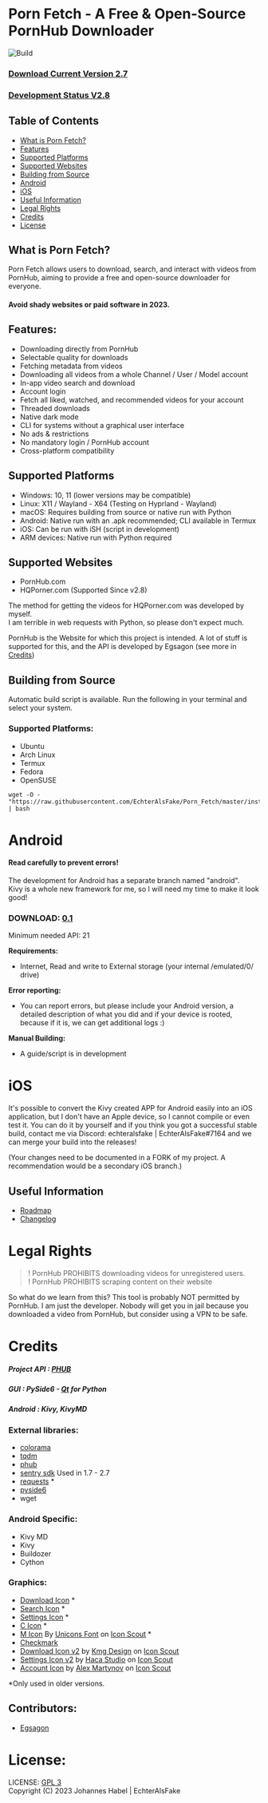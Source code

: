 # Porn Fetch - A Free & Open-Source PornHub Downloader 

![Build](https://github.com/EchterAlsFake/Porn_Fetch/actions/workflows/python-app.yml/badge.svg)
### [Download Current Version 2.7](https://github.com/EchterAlsFake/Porn_Fetch/releases)
### [Development Status V2.8](https://github.com/EchterAlsFake/Porn_Fetch/blob/master/README/STATUS.md)
## Table of Contents

- [What is Porn Fetch?](#what-is-porn-fetch)
- [Features](#features)
- [Supported Platforms](#supported-platforms)
- [Supported Websites](#supported-websites)
- [Building from Source](#building-from-source)
- [Android](#android)
- [iOS](#ios)
- [Useful Information](#useful-information)
- [Legal Rights](#legal-rights)
- [Credits](#credits)
- [License](#license)

## What is Porn Fetch?

Porn Fetch allows users to download, search, and interact with videos from PornHub, aiming to provide a free and open-source downloader for everyone. 

#### Avoid shady websites or paid software in 2023.

## Features:

- Downloading directly from PornHub
- Selectable quality for downloads
- Fetching metadata from videos
- Downloading all videos from a whole Channel / User / Model account
- In-app video search and download
- Account login
- Fetch all liked, watched, and recommended videos for your account
- Threaded downloads
- Native dark mode
- CLI for systems without a graphical user interface
- No ads & restrictions
- No mandatory login / PornHub account
- Cross-platform compatibility


## Supported Platforms

- Windows: 10, 11 (lower versions may be compatible)
- Linux: X11 / Wayland - X64 (Testing on Hyprland - Wayland)
- macOS: Requires building from source or native run with Python
- Android: Native run with an .apk recommended; CLI available in Termux
- iOS: Can be run with iSH (script in development)
- ARM devices: Native run with Python required

## Supported Websites

- PornHub.com
- HQPorner.com (Supported Since v2.8)

The method for getting the videos for HQPorner.com was developed by myself.
<br>I am terrible in web requests with Python, so please don't expect much.

PornHub is the Website for which this project is intended. A lot of stuff is
supported for this, and the API is developed by Egsagon (see more in [Credits](#credits))


## Building from Source

Automatic build script is available. Run the following in your terminal and select your system.

### Supported Platforms:

- Ubuntu
- Arch Linux
- Termux
- Fedora
- OpenSUSE

```
wget -O - "https://raw.githubusercontent.com/EchterAlsFake/Porn_Fetch/master/install.sh" | bash
```
# Android

#### Read carefully to prevent errors!

The development for Android has a separate branch named "android".
<br>Kivy is a whole new framework for me, so I will need my time to make it look good!

### DOWNLOAD: [0.1](https://github.com/EchterAlsFake/Porn_Fetch/releases)

Minimum needed API: 21

**Requirements:**
- Internet, Read and write to External storage (your internal /emulated/0/ drive)

**Error reporting:**
- You can report errors, but please include your Android version, a detailed description of what you did and if your device is rooted, because if it is, we can get additional logs :)

**Manual Building:**
- A guide/script is in development

# iOS

It's possible to convert the Kivy created APP for Android easily into an iOS application, but I don't have an Apple device, so I cannot compile or even test it. You can do it by yourself and if you think you got a successful stable build, contact me via Discord: echteralsfake | EchterAlsFake#7164 and we can merge your build into the releases!

(Your changes need to be documented in a FORK of my project. A recommendation would be a secondary iOS branch.)

## Useful Information
- [Roadmap](https://github.com/EchterAlsFake/Porn_Fetch/blob/master/README/ROADMAP.md)
- [Changelog](https://github.com/EchterAlsFake/Porn_Fetch/blob/master/README/CHANGELOG.md)

# Legal Rights

> ! PornHub PROHIBITS downloading videos for unregistered users. <br>
> ! PornHub PROHIBITS scraping content on their website

So what do we learn from this? This tool is probably NOT permitted by PornHub.
I am just the developer. Nobody will get you in jail because you downloaded a video from PornHub, but consider using a VPN to be safe.

# Credits

##### Project API : [PHUB](https://github.com/Egsagon/PHUB)
##### GUI : PySide6 - [Qt](https://qt.io) for Python
##### Android : Kivy, KivyMD
### External libraries:
- [colorama](https://github.com/tartley/colorama)
- [tqdm](https://github.com/tqdm/tqdm)
- [phub](https://github.com/Egsagon/PHUB)
- [sentry sdk](https://github.com/getsentry/sentry-python) Used in 1.7 - 2.7
- [requests](https://github.com/psf/requests) *
- [pyside6](https://wiki.qt.io/Qt_for_Python)
- wget

### Android Specific:
- Kivy MD
- Kivy
- Buildozer
- Cython

### Graphics:
- [Download Icon](https://icons8.com/icon/104149/herunterladen) *
- [Search Icon](https://icons8.com/icon/aROEUCBo74Il/suche) *
- [Settings Icon](https://icons8.com/icon/52146/einstellungen) *
- [C Icon](https://icons8.com/icon/Uehg4gyVyrUo/copyright) * 
- [M Icon](https://iconscout.com/icons/medium) By [Unicons Font](https://iconscout.com/contributors/unicons) on [Icon Scout](https://iconscout.com) *
- [Checkmark](https://www.iconsdb.com/barbie-pink-icons/checkmark-icon.html)
- [Download Icon v2](https://iconscout.com/free-icon/download-1754130) by [Kmg Design](https://iconscout.com/contributors/kmgdesignid) on [Icon Scout](https://iconscout.com)
- [Settings Icon v2](https://iconscout.com/free-icon/settings-2856913) by [Haca Studio](https://iconscout.com/contributors/boosticon) on [Icon Scout](https://iconscout.com)
- [Account Icon](https://iconscout.com/free-icon/account-6495099) by [Alex Martynov](https://iconscout.com/contributors/rengised) on [Icon Scout](https://iconscout.com)

*Only used in older versions.

## Contributors:
- [Egsagon](https://github.com/Egsagon)

# License:
LICENSE: [GPL 3](https://www.gnu.org/licenses/gpl-3.0.en.html)
<br>Copyright (C) 2023 Johannes Habel | EchterAlsFake

